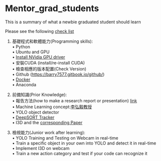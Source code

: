 # Mentor_grad_students
This is a summary of what a newbie graduated student should learn

Please see the following [check list](https://drive.google.com/file/d/1irOpnt_s3qbsQo_rPBxMZFYILYPqoteO/view?usp=sharing) 

1. 基礎程式和軟體能力(Programming skills): <br />
• Python <br />
• Ubuntu and GPU <br />
	• [Install NVidia GPU driver](https://drive.google.com/file/d/1tPwoYoZ6tnnOwVO62bZUmSNQRbMOh6hA/view?usp=sharing) <br />
	• 安裝CUDA (install/re-install CUDA) <br />
	• 檢查相應的版本配置(Check Version) <br />
• Github (https://barry7577.gitbook.io/github/) <br />
• [Docker](https://drive.google.com/file/d/1cqgPpnE-_V9-YKj2dG7cw7FyxqX-ZvSV/view?usp=sharing) <br />
• Anaconda <br />

2. 前備知識(Prior Knowledge):<br />
• 報告方法(how to make a research report or presentation) [link](https://drive.google.com/file/d/1bz1IbhurTBte6-Nqs6FOK-qrpbVor7_J/view?usp=sharing) <br />
• Machine Learning concept:[李弘毅教授](http://speech.ee.ntu.edu.tw/~hylee/ml/2021-spring.php)<br />
• YOLO object detector <br />
• [DeepSORT Tracker](https://github.com/nwojke/deep_sort) <br />
• I3D and the [corresponding Paper](https://arxiv.org/abs/1705.07750) <br />

3. 檢視能力(Junior work after learning): <br />
• YOLO Training and Testing on Webcam in real-time <br />
• Train a specific object in your own into YOLO and detect it in real-time <br />
• Implement I3D on webcam <br />
• Train a new action category and test if your code can recognize it <br />


